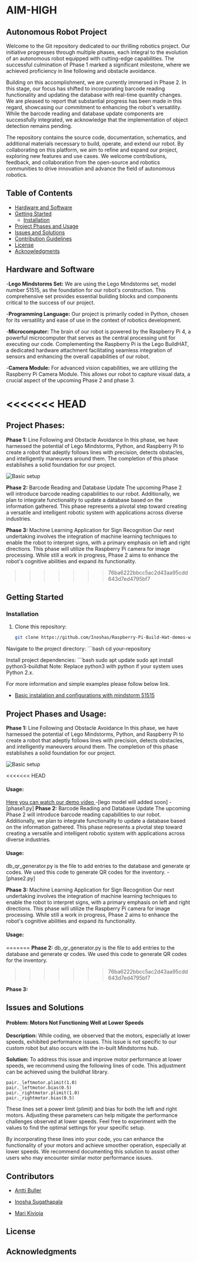 # AIM-HIGH
## Autonomous Robot Project

Welcome to the Git repository dedicated to our thrilling robotics project. Our initiative progresses through multiple phases, each integral to the evolution of an autonomous robot equipped with cutting-edge capabilities. The successful culmination of Phase 1 marked a significant milestone, where we achieved proficiency in line following and obstacle avoidance.

Building on this accomplishment, we are currently immersed in Phase 2. In this stage, our focus has shifted to incorporating barcode reading functionality and updating the database with real-time quantity changes. We are pleased to report that substantial progress has been made in this regard, showcasing our commitment to enhancing the robot's versatility.
While the barcode reading and database update components are successfully integrated, we acknowledge that the implementation of object detection remains pending.

The repository contains the source code, documentation, schematics, and additional materials necessary to build, operate, and extend our robot. By collaborating on this platform, we aim to refine and expand our project, exploring new features and use cases. We welcome contributions, feedback, and collaboration from the open-source and robotics communities to drive innovation and advance the field of autonomous robotics.


## Table of Contents
- [Hardware and Software](#hardware-and-software)
- [Getting Started](#getting-started)
  - [Installation](#installation)
- [Project Phases and Usage](#project-phases-and-usage)
- [Issues and Solutions](#issues-and-solutions)
- [Contribution Guidelines](#contribution-guidelines)
- [License](#license)
- [Acknowledgments](#acknowledgments)

## Hardware and Software

-**Lego Mindstorms Set:** We are using the Lego Mindstorms set, model number 51515, as the foundation for our robot's construction. This comprehensive set provides essential building blocks and components critical to the success of our project.

-**Programming Language:** Our project is primarily coded in Python, chosen for its versatility and ease of use in the context of robotics development.

-**Microcomputer:** The brain of our robot is powered by the Raspberry Pi 4, a powerful microcomputer that serves as the central processing unit for executing our code. Complementing the Raspberry Pi is the Lego BuildHAT, a dedicated hardware attachment facilitating seamless integration of sensors and enhancing the overall capabilities of our robot.

-**Camera Module:** For advanced vision capabilities, we are utilizing the Raspberry Pi Camera Module. This allows our robot to capture visual data, a crucial aspect of the upcoming Phase 2 and phase 3.


<<<<<<< HEAD
=======
## Project Phases:
**Phase 1:** Line Following and Obstacle Avoidance
In this phase, we have harnessed the potential of Lego Mindstorms, Python, and Raspberry Pi to create a robot that adeptly follows lines with precision, detects obstacles, and intelligently maneuvers around them. The completion of this phase establishes a solid foundation for our project.

![Basic setup](images_and_videos/robot_1.png)

**Phase 2:** Barcode Reading and Database Update
The upcoming Phase 2 will introduce barcode reading capabilities to our robot. Additionally, we plan to integrate functionality to update a database based on the information gathered. This phase represents a pivotal step toward creating a versatile and intelligent robotic system with applications across diverse industries.


**Phase 3:** Machine Learning Application for Sign Recognition
Our next undertaking involves the integration of machine learning techniques to enable the robot to interpret signs, with a primary emphasis on left and right directions. This phase will utilize the Raspberry Pi camera for image processing. While still a work in progress, Phase 2 aims to enhance the robot's cognitive abilities and expand its functionality.



>>>>>>> 76ba6222bbcc5ac2d43aa95cdd643d7ed4795bf7
## Getting Started


### Installation

1. Clone this repository:
    ```bash
    git clone https://github.com/Inoshas/Raspberry-Pi-Build-Hat-demos-with-Mindstorm-51515

Navigate to the project directory: 
    ```bash
    cd your-repository 

Install project dependencies:
    ```bash
    sudo apt update
    sudo apt install python3-buildhat
Note: Replace python3 with python if your system uses Python 2.x.

For more information and simple examples please follow below link.
- [Basic instalation and configurations with mindstorm 51515](https://github.com/Inoshas/Raspberry-Pi-Build-Hat-demos-with-Mindstorm-51515)


## Project Phases and Usage:
**Phase 1:** Line Following and Obstacle Avoidance
In this phase, we have harnessed the potential of Lego Mindstorms, Python, and Raspberry Pi to create a robot that adeptly follows lines with precision, detects obstacles, and intelligently maneuvers around them. The completion of this phase establishes a solid foundation for our project.

![Basic setup](images_and_videos/robot_1.png)

<<<<<<< HEAD
#### Usage:
[Here you can watch our demo video ](https://www.youtube.com/shorts/L-W8-ZdgTtk)
-[lego model will added soon]
-[phase1.py]
**Phase 2:** Barcode Reading and Database Update
The upcoming Phase 2 will introduce barcode reading capabilities to our robot. Additionally, we plan to integrate functionality to update a database based on the information gathered. This phase represents a pivotal step toward creating a versatile and intelligent robotic system with applications across diverse industries.

#### Usage:
 db_qr_generator.py is the file to add entries to the database and generate qr codes. We used this code to generate QR codes for the inventory.
-[phase2.py]

**Phase 3:** Machine Learning Application for Sign Recognition
Our next undertaking involves the integration of machine learning techniques to enable the robot to interpret signs, with a primary emphasis on left and right directions. This phase will utilize the Raspberry Pi camera for image processing. While still a work in progress, Phase 2 aims to enhance the robot's cognitive abilities and expand its functionality.
#### Usage:
=======
**Phase 2:**
 db_qr_generator.py is the file to add entries to the database and generate qr codes. We used this code to generate QR codes for the inventory.
>>>>>>> 76ba6222bbcc5ac2d43aa95cdd643d7ed4795bf7

**Phase 3:**
## Issues and Solutions
#### Problem: Motors Not Functioning Well at Lower Speeds
**Description:**
While coding, we observed that the motors, especially at lower speeds, exhibited performance issues. This issue is not specific to our custom robot but also occurs with the in-built Mindstorms hub.

**Solution:**
To address this issue and improve motor performance at lower speeds, we recommend using the following lines of code. This adjustment can be achieved using the buildhat library.

  ```shell
  pair._leftmotor.plimit(1.0)
  pair._leftmotor.bias(0.5)
  pair._rightmotor.plimit(1.0)
  pair._rightmotor.bias(0.5)
  ```

These lines set a power limit (plimit) and bias for both the left and right motors. Adjusting these parameters can help mitigate the performance challenges observed at lower speeds. Feel free to experiment with the values to find the optimal settings for your specific setup.

By incorporating these lines into your code, you can enhance the functionality of your motors and achieve smoother operation, especially at lower speeds. We recommend documenting this solution to assist other users who may encounter similar motor performance issues.



## Contributors

- [Antti Buller](https://github.com/anatt1b)
  
- [Inosha Sugathapala](https://github.com/Inoshas)
 
- [Mari Kivioja](https://github.com/Veaiga)


## License


## Acknowledgments






